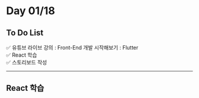 # Day 01/18

## To Do List
:white_check_mark: 유튜브 라이브 강의 : Front-End 개발 시작해보기 : Flutter <br/>
:white_check_mark: React 학습 <br/>
:white_check_mark: 스토리보드 작성 <br/>

--------
## React 학습
